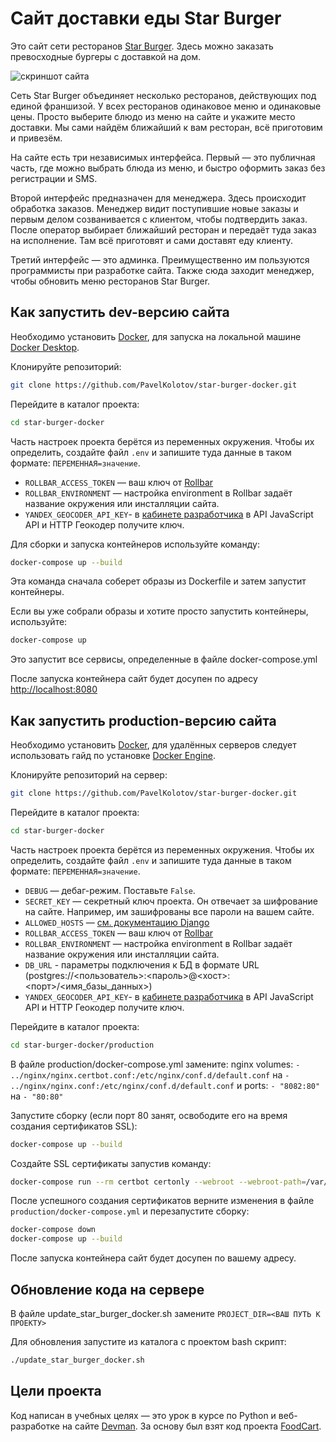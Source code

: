 # Сайт доставки еды Star Burger

Это сайт сети ресторанов [Star Burger](https://star-burger-docker.universal-web.online/). Здесь можно заказать превосходные бургеры с доставкой на дом.

![скриншот сайта](https://dvmn.org/filer/canonical/1594651635/686/)


Сеть Star Burger объединяет несколько ресторанов, действующих под единой франшизой. У всех ресторанов одинаковое меню и одинаковые цены. Просто выберите блюдо из меню на сайте и укажите место доставки. Мы сами найдём ближайший к вам ресторан, всё приготовим и привезём.

На сайте есть три независимых интерфейса. Первый — это публичная часть, где можно выбрать блюда из меню, и быстро оформить заказ без регистрации и SMS.

Второй интерфейс предназначен для менеджера. Здесь происходит обработка заказов. Менеджер видит поступившие новые заказы и первым делом созванивается с клиентом, чтобы подтвердить заказ. После оператор выбирает ближайший ресторан и передаёт туда заказ на исполнение. Там всё приготовят и сами доставят еду клиенту.

Третий интерфейс — это админка. Преимущественно им пользуются программисты при разработке сайта. Также сюда заходит менеджер, чтобы обновить меню ресторанов Star Burger.

## Как запустить dev-версию сайта

Необходимо установить [Docker](https://docs.docker.com/), для запуска на локальной машине [Docker Desktop](https://docs.docker.com/desktop/).

Клонируйте репозиторий:
```sh
git clone https://github.com/PavelKolotov/star-burger-docker.git
```

Перейдите в каталог проекта:
```sh
cd star-burger-docker
```

Часть настроек проекта берётся из переменных окружения. Чтобы их определить, создайте файл `.env` и запишите туда данные в таком формате: `ПЕРЕМЕННАЯ=значение`.

- `ROLLBAR_ACCESS_TOKEN` — ваш ключ от [Rollbar](https://rollbar.com/)
- `ROLLBAR_ENVIRONMENT` — настройка environment в Rollbar задаёт название окружения или инсталляции сайта.
- `YANDEX_GEOCODER_API_KEY`- в [кабинете разработчика](https://developer.tech.yandex.ru/) в API JavaScript API и HTTP Геокодер получите ключ.

Для сборки и запуска контейнеров используйте команду:
```sh
docker-compose up --build
```
Эта команда сначала соберет образы из Dockerfile и затем запустит контейнеры.

Если вы уже собрали образы и хотите просто запустить контейнеры, используйте:
```sh
docker-compose up
```
Это запустит все сервисы, определенные в файле docker-compose.yml


После запуска контейнера сайт будет досупен по адресу [http://localhost:8080](http://localhost:8080)

## Как запустить production-версию сайта

Необходимо установить [Docker](https://docs.docker.com/), для удалённых серверов следует использовать гайд по установке [Docker Engine](https://docs.docker.com/engine/install/).

Клонируйте репозиторий на сервер:
```sh
git clone https://github.com/PavelKolotov/star-burger-docker.git
```
Перейдите в каталог проекта:
```sh
cd star-burger-docker
```

Часть настроек проекта берётся из переменных окружения. Чтобы их определить, создайте файл `.env` и запишите туда данные в таком формате: `ПЕРЕМЕННАЯ=значение`.

- `DEBUG` — дебаг-режим. Поставьте `False`.
- `SECRET_KEY` — секретный ключ проекта. Он отвечает за шифрование на сайте. Например, им зашифрованы все пароли на вашем сайте.
- `ALLOWED_HOSTS` — [см. документацию Django](https://docs.djangoproject.com/en/3.1/ref/settings/#allowed-hosts)
- `ROLLBAR_ACCESS_TOKEN` — ваш ключ от [Rollbar](https://rollbar.com/)
- `ROLLBAR_ENVIRONMENT` — настройка environment в Rollbar задаёт название окружения или инсталляции сайта.
- `DB_URL` - параметры подключения к БД в формате URL (postgres://<пользователь>:<пароль>@<хост>:<порт>/<имя_базы_данных>)
- `YANDEX_GEOCODER_API_KEY`- в [кабинете разработчика](https://developer.tech.yandex.ru/) в API JavaScript API и HTTP Геокодер получите ключ.


Перейдите в каталог проекта:
```sh
cd star-burger-docker/production
```

В файле production/docker-compose.yml замените:
nginx volumes: `- ../nginx/nginx.certbot.conf:/etc/nginx/conf.d/default.conf` на `- ../nginx/nginx.conf:/etc/nginx/conf.d/default.conf`
и ports: `- "8082:80"` на `- "80:80"`

Запустите сборку (если порт 80 занят, освободите его на время создания сертификатов SSL):
```sh
docker-compose up --build
```

Создайте SSL сертификаты запустив команду:

```sh
docker-compose run --rm certbot certonly --webroot --webroot-path=/var/www/certbot -d <ВАШ АДРЕС САЙТА> --agree-tos --email <ВАШ EMAIL>
```

После успешного создания сертификатов верните изменения в файле `production/docker-compose.yml` и перезапустите сборку:

```sh
docker-compose down
docker-compose up --build
```

После запуска контейнера сайт будет досупен по вашему адресу.

## Обновление кода на сервере

В файле update_star_burger_docker.sh замените `PROJECT_DIR=<ВАШ ПУТЬ К ПРОЕКТУ>`

Для обновления запустите из каталога с проектом bash скрипт:

```sh
./update_star_burger_docker.sh
```


## Цели проекта

Код написан в учебных целях — это урок в курсе по Python и веб-разработке на сайте [Devman](https://dvmn.org). За основу был взят код проекта [FoodCart](https://github.com/Saibharath79/FoodCart).
